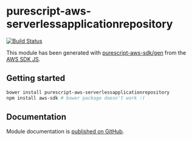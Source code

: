 # purescript-aws-serverlessapplicationrepository

[![Build Status](https://app.wercker.com/status/5909b9e96d1080804b17a28f72f87b6b/s/master)](https://app.wercker.com/project/byKey/5909b9e96d1080804b17a28f72f87b6b)

This module has been generated with [purescript-aws-sdk/gen](https://github.com/purescript-aws-sdk/gen) from the [AWS SDK JS](https://github.com/aws/aws-sdk-js).

## Getting started

```sh
bower install purescript-aws-serverlessapplicationrepository
npm install aws-sdk # bower package doesn't work :(
```

## Documentation

Module documentation is [published on GitHub](https://github.com/purescript-aws-sdk/purescript-aws-serverlessapplicationrepository/tree/master/docs).
